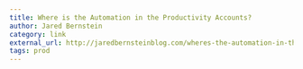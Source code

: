 ```yaml
---
title: Where is the Automation in the Productivity Accounts?
author: Jared Bernstein
category: link
external_url: http://jaredbernsteinblog.com/wheres-the-automation-in-the-productivity-accounts/
tags: prod
---
```

